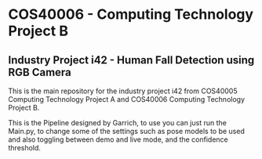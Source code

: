 # COS40006 - Computing Technology Project B
## Industry Project i42 - Human Fall Detection using RGB Camera
This is the main repository for the industry project i42 from COS40005 Computing Technology Project A and COS40006 Computing Technology Project B.

This is the Pipeline designed by Garrich, to use you can just run the Main.py, to change some of the settings such
as pose models to be used and also toggling between demo and live mode, and the confidence threshold.
